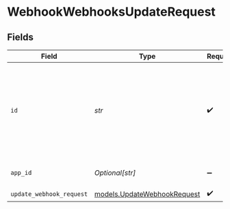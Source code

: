 # WebhookWebhooksUpdateRequest


## Fields

| Field                                                                                              | Type                                                                                               | Required                                                                                           | Description                                                                                        | Example                                                                                            |
| -------------------------------------------------------------------------------------------------- | -------------------------------------------------------------------------------------------------- | -------------------------------------------------------------------------------------------------- | -------------------------------------------------------------------------------------------------- | -------------------------------------------------------------------------------------------------- |
| `id`                                                                                               | *str*                                                                                              | :heavy_check_mark:                                                                                 | JWT Webhook token that represents the unifiedApi and applicationId associated to the event source. |                                                                                                    |
| `app_id`                                                                                           | *Optional[str]*                                                                                    | :heavy_minus_sign:                                                                                 | The ID of your Unify application                                                                   | dSBdXd2H6Mqwfg0atXHXYcysLJE9qyn1VwBtXHX                                                            |
| `update_webhook_request`                                                                           | [models.UpdateWebhookRequest](../models/updatewebhookrequest.md)                                   | :heavy_check_mark:                                                                                 | N/A                                                                                                |                                                                                                    |